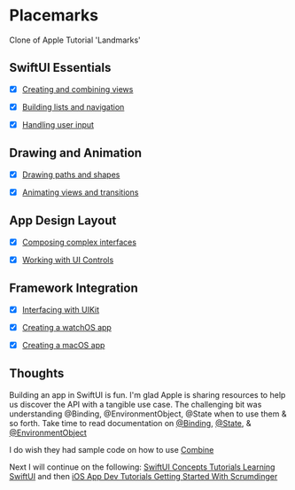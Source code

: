 # Placemarks
Clone of Apple Tutorial 'Landmarks'

## SwiftUI Essentials
- [x] [Creating and combining views](https://developer.apple.com/tutorials/swiftui/creating-and-combining-views)

- [x] [Building lists and navigation](https://developer.apple.com/tutorials/swiftui/building-lists-and-navigation)

- [x] [Handling user input](https://developer.apple.com/tutorials/swiftui/handling-user-input)

## Drawing and Animation
- [x] [Drawing paths and shapes](https://developer.apple.com/tutorials/swiftui/drawing-paths-and-shapes)

- [x] [Animating views and transitions](https://developer.apple.com/tutorials/swiftui/animating-views-and-transitions)

## App Design Layout
- [x] [Composing complex interfaces](https://developer.apple.com/tutorials/swiftui/composing-complex-interfaces)

- [x] [Working with UI Controls](https://developer.apple.com/tutorials/swiftui/working-with-ui-controls)

## Framework Integration
- [x] [Interfacing with UIKit](https://developer.apple.com/tutorials/swiftui/interfacing-with-uikit)

- [x] [Creating a watchOS app](https://developer.apple.com/tutorials/swiftui/creating-a-watchos-app)

- [x] [Creating a macOS app](https://developer.apple.com/tutorials/swiftui/creating-a-macos-app)


## Thoughts

Building an app in SwiftUI is fun.
I'm glad Apple is sharing resources to help us discover the API
with a tangible use case.
The challenging bit was understanding @Binding, @EnvironmentObject, @State
when to use them & so forth. Take time to read documentation on [@Binding](https://developer.apple.com/documentation/swiftui/binding), [@State](https://developer.apple.com/documentation/swiftui/state), & [@EnvironmentObject](https://developer.apple.com/documentation/swiftui/environmentobject)

I do wish they had sample code on how to use [Combine](https://developer.apple.com/documentation/combine/)

Next I will continue on the following:
[SwiftUI Concepts Tutorials   Learning SwiftUI](https://developer.apple.com/tutorials/swiftui-concepts)
 and then 
[iOS App Dev Tutorials   Getting Started With Scrumdinger](https://developer.apple.com/tutorials/app-dev-training/getting-started-with-scrumdinger/)